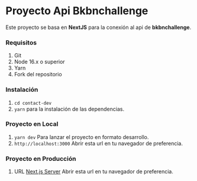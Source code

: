 # Proyecto Api Bkbnchallenge

Este proyecto se basa en **NextJS** para la conexión al api de **bkbnchallenge**.

### Requisitos

1. Git
1. Node 16.x o superior
1. Yarn
1. Fork del repositorio

### Instalación

1. `cd contact-dev`
1. `yarn` para la instalación de las dependencias.

### Proyecto en Local

1. `yarn dev` Para lanzar el proyecto en formato desarrollo.
1. `http://localhost:3000` Abrir esta url en tu navegador de preferencia.

### Proyecto en Producción

1. URL [Next.js Server](https://contact-dev.vercel.app/) Abrir esta url en tu navegador de preferencia.
